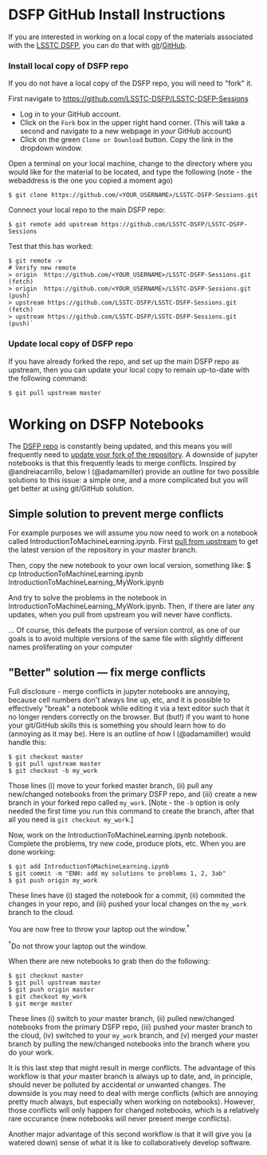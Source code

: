 # DSFP GitHub Install Instructions

If you are interested in working on a local copy of the materials associated with the [LSSTC DSFP](https://astrodatascience.org/), you can do that with [git](https://git-scm.com/)/[GitHub](https://github.com/).


### Install local copy of DSFP repo
If you do not have a local copy of the DSFP repo, you will need to "fork" it. 

First navigate to https://github.com/LSSTC-DSFP/LSSTC-DSFP-Sessions

  -  Log in to your GitHub account.
  -  Click on the `Fork` box in the upper right hand corner. (This will take a second and navigate to a new webpage in *your* GitHub account)
  -  Click on the green `Clone or Download` button. Copy the link in the dropdown window. 

Open a terminal on your local machine, change to the directory where you would like for the material to be located, and type the following (note - the webaddress is the one you copied a moment ago)
    
    $ git clone https://github.com/<YOUR_USERNAME>/LSSTC-DSFP-Sessions.git

Connect your local repo to the main DSFP repo:
    
    $ git remote add upstream https://github.com/LSSTC-DSFP/LSSTC-DSFP-Sessions

Test that this has worked:
    
    $ git remote -v
    # Verify new remote
    > origin  https://github.com/<YOUR_USERNAME>/LSSTC-DSFP-Sessions.git (fetch)
    > origin  https://github.com/<YOUR_USERNAME>/LSSTC-DSFP-Sessions.git (push)
    > upstream https://github.com/LSSTC-DSFP/LSSTC-DSFP-Sessions.git (fetch)
    > upstream https://github.com/LSSTC-DSFP/LSSTC-DSFP-Sessions.git (push)`


### Update local copy of DSFP repo

If you have already forked the repo, and set up the main DSFP repo as upstream, then you can update your local copy to remain up-to-date with the following command:

    $ git pull upstream master

# Working on DSFP Notebooks

The [DSFP repo](https://github.com/LSSTC-DSFP/LSSTC-DSFP-Sessions) is constantly being updated, and this means you will frequently need to [update your fork of the repository](dsfp_github_faq.md#update-local-copy-of-dsfp-repo). A downside of jupyter notebooks is that this frequently leads to merge conflicts.  Inspired by @andreiacarrillo, below I (@adamamiller) provide an outline for two possible solutions to this issue: a simple one, and a more complicated but you will get better at using git/GitHub solution.

## Simple solution to prevent merge conflicts

For example purposes we will assume you now need to work on a notebook called IntroductionToMachineLearning.ipynb. First [pull from upstream](dsfp_github_faq.md#update-local-copy-of-dsfp-repo) to get the latest version of the repository in your master branch. 

Then, copy the new notebook to your own local version, something like:
    $ cp IntroductionToMachineLearning.ipynb IntroductionToMachineLearning_MyWork.ipynb

And try to solve the problems in the notebook in IntroductionToMachineLearning_MyWork.ipynb. Then, if there are later any updates, when you pull from upstream you will never have conflicts.

... Of course, this defeats the purpose of version control, as one of our goals is to avoid multiple versions of the same file with slightly different names proliferating on your computer

## "Better" solution –– fix merge conflicts

Full disclosure - merge conflicts in jupyter notebooks are annoying, because cell numbers don't always line up, etc, and it is possible to effectively "break" a notebook while editing it via a text editor such that it no longer renders correctly on the browser. But (but!) if you want to hone your git/GitHub skills this is something you should learn how to do (annoying as it may be). Here is an outline of how I (@adamamiller) would handle this:

    $ git checkout master
    $ git pull upstream master
    $ git checkout -b my_work
    
Those lines (i) move to your forked master branch, (ii) pull any new/changed notebooks from the primary DSFP repo, and (iii) create a new branch in your forked repo called `my_work`. [Note - the `-b` option is only needed the first time you run this command to create the branch, after that all you need is `git checkout my_work`.]

Now, work on the IntroductionToMachineLearning.ipynb notebook. Complete the problems, try new code, produce plots, etc. When you are done working:

    $ git add IntroductionToMachineLearning.ipynb
    $ git commit -m "ENH: add my solutions to problems 1, 2, 3ab"
    $ git push origin my_work

These lines have (i) staged the notebook for a commit, (ii) commited the changes in your repo, and (iii) pushed your local changes on the `my_work` branch to the cloud.

You are now free to throw your laptop out the window.$^\dagger$

$^\dagger$Do not throw your laptop out the window.

When there are new notebooks to grab then do the following: 

    $ git checkout master
    $ git pull upstream master
    $ git push origin master
    $ git checkout my_work
    $ git merge master

These lines (i) switch to *your* master branch, (ii) pulled new/changed notebooks from the primary DSFP repo, (iii) pushed *your* master branch to the cloud, (iv) switched to your `my_work` branch, and (v) merged *your* master branch by pulling the new/changed notebooks into the branch where you do your work. 

It is this last step that might result in merge conflicts. The advantage of this workflow is that *your* master branch is always up to date, and, in principle, should never be polluted by accidental or unwanted changes. The downside is you may need to deal with merge conflicts (which are annoying pretty much always, but especially when working on notebooks). However, those conflicts will only happen for changed notebooks, which is a relatively rare occurance (new notebooks will never present merge conflicts).

Another major advantage of this second workflow is that it will give you (a watered down) sense of what it is like to collaboratively develop software.

